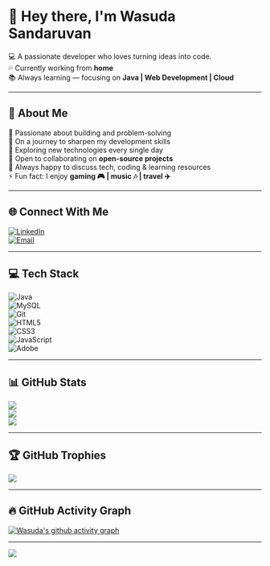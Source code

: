 # 👋 Hey there, I'm Wasuda Sandaruvan  

💻 A passionate developer who loves turning ideas into code.  
💦 Currently working from **home**  
📚 Always learning — focusing on **Java | Web Development | Cloud**  

---

## 💫 About Me  
🚀 Passionate about building and problem-solving  
🔭 On a journey to sharpen my development skills  
🌱 Exploring new technologies every single day  
👯 Open to collaborating on **open-source projects**  
💬 Always happy to discuss tech, coding & learning resources  
⚡ Fun fact: I enjoy **gaming 🎮 | music 🎶 | travel ✈️**  

---

## 🌐 Connect With Me  
[![LinkedIn](https://img.shields.io/badge/LinkedIn-%230077B5.svg?logo=linkedin&logoColor=white)](https://linkedin.com/in/wasuda-sandaruvan)  
[![Email](https://img.shields.io/badge/Email-D14836?logo=gmail&logoColor=white)](mailto:wasudadark999@gmail.com)  

---

## 💻 Tech Stack  
![Java](https://img.shields.io/badge/Java-%23ED8B00.svg?style=flat&logo=openjdk&logoColor=white)  
![MySQL](https://img.shields.io/badge/MySQL-4479A1.svg?style=flat&logo=mysql&logoColor=white)  
![Git](https://img.shields.io/badge/Git-F05032.svg?style=flat&logo=git&logoColor=white)  
![HTML5](https://img.shields.io/badge/HTML5-E34F26.svg?style=flat&logo=html5&logoColor=white)  
![CSS3](https://img.shields.io/badge/CSS3-1572B6.svg?style=flat&logo=css3&logoColor=white)  
![JavaScript](https://img.shields.io/badge/JavaScript-F7DF1E.svg?style=flat&logo=javascript&logoColor=black)  
![Adobe](https://img.shields.io/badge/Adobe-%23FF0000.svg?style=flat&logo=adobe&logoColor=white)  

---

## 📊 GitHub Stats  
![](https://github-readme-stats.vercel.app/api?username=WasudaSandaruvan&show_icons=true&theme=tokyonight&hide_border=false&count_private=true)  
![](https://github-readme-streak-stats.herokuapp.com/?user=WasudaSandaruvan&theme=tokyonight&hide_border=false)  
![](https://github-readme-stats.vercel.app/api/top-langs/?username=WasudaSandaruvan&layout=compact&theme=tokyonight&hide_border=false)  

---

## 🏆 GitHub Trophies  
![](https://github-profile-trophy.vercel.app/?username=WasudaSandaruvan&theme=radical&no-frame=false&no-bg=true&margin-w=4)  

---

## 🔥 GitHub Activity Graph  
[![Wasuda's github activity graph](https://github-readme-activity-graph.vercel.app/graph?username=WasudaSandaruvan&theme=tokyo-night)](https://github.com/ashutosh00710/github-readme-activity-graph)  

---

[![](https://visitcount.itsvg.in/api?id=WasudaSandaruvan&icon=0&color=0)](https://visitcount.itsvg.in)  
